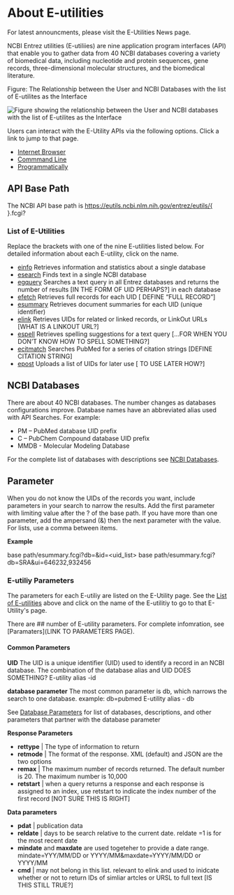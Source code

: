 # About E-utilities

For latest announcments, please visit the E-Utilities News page.

NCBI Entrez utilities (E-utiliies) are nine application program interfaces (API) that enable you to gather data from 40 NCBI databases covering a variety of biomedical data, including nucleotide and protein sequences, gene records, three-dimensional molecular structures, and the biomedical literature.   

Figure: The Relationship between the User and NCBI Databases with the list of E-utilites as the Interface

![Figure showing the relationship between the User and NCBI databases with the list of E-utilites as the Interface](eutilies/images/about/figure1.png)

Users can interact with the E-Utility APIs via the following options. Click a link to jump to that page.
  * [Internet Browser](eutilities/browser.md)
  * [Commmand Line](eutitlies/commandline.md)
  * [Programmatically](eutitiles/programmatically.md)

## API Base Path
The NCBI API base path is 
https://eutils.ncbi.nlm.nih.gov/entrez/eutils/{   }.fcgi? 

### List of E-Utilities
Replace the brackets with one of the nine E-utilities listed below. For detailed information about each E-utility, click on the name.
  * [einfo](eutilities/einfo.md)  	Retrieves information and statistics about a single database 
  * [esearch](eutilites/esearch.md)  	Finds text in a single NCBI database
  *	[egquery](eutilities/egquery.md)  	Searches a text query in all Entrez databases and returns the number of results [IN THE FORM OF UID PERHAPS?]   in each database 
  *	[efetch](eutilities/efetch)  	Retrieves full records for each UID   [ DEFINE “FULL RECORD”]
  *	[esummary](eutilities/esummary.md)  	Retrieves document summaries for each UID (unique identifier)
  *	[elink](eutilities/elink.md)  	Retrieves UIDs for related or linked records, or LinkOut URLs  [WHAT IS A LINKOUT URL?]
  *	[espell](eutilities/espell.md)  	Retrieves spelling suggestions for a text query […FOR WHEN YOU DON’T KNOW HOW TO SPELL SOMETHING?]
  *	[ecitmatch](eutilities/ecitmatch.md)  	Searches PubMed for a series of citation strings   [DEFINE CITATION STRING]
  *	[epost](eutilities/epost.md)  	Uploads a list of UIDs for later use [ TO USE LATER HOW?]



## NCBI Databases
There are about 40 NCBI databases. The number changes as databases configurations improve. 
Database names have an abbreviated alias used with API Searches. 
For example:
  *	PM – PubMed database UID prefix
  *	C – PubChem Compound database UID prefix
  *	MMDB -  Molecular Modeling Database 

For the complete list of databases with descriptions see [NCBI Databases](euilities/databases.md).



## Parameter
When you do not know the UIDs of the records you want, include parameters in your search to narrow the results. Add the first parameter with limiting value after the ? of the base path. If you have more than one parameter, add the ampersand (&) then the next parameter with the value. For lists, use a comma between items.

**Example**

base path/esummary.fcgi?db=<database>&id=<uid_list>
base path/esummary.fcgi?db=SRA&ui=646232,932456

### E-utiliy Parameters

The parameters for each E-utiliy are listed on the E-Utility page. See the [List of E-utilities](###-list-of-e-utilties) above and click on the name of the E-utilitiy to go to that E-Utility's page.

There are ## number of E-utility parameters. For complete infomration, see [Paramaters](LINK TO PARAMETERS PAGE).

#### Common Parameters

**UID**
The UID is a unique identifier (UID) used to identify a record in an NCBI database. The combination of the database alias and UID DOES SOMETHING?
E-utility alias -id

**database parameter**
The most common parameter is db, which narrows the search to one database.
example: db=pubmed
E-utility alias - db

See [Database Parameters](eutils/database_parameters.md) for list of databases, descriptions, and other parameters that partner with the database parameter



**Response Parameters**
  * **rettype** | The type of information to return
  * **retmode** | The format of the response. XML (default) and JSON are the two options
  * **remax** | The maximum number of records returned. The default number is 20. The maximum number is 10,000
  * **retstart** | when a query returns a response and each response is assigned to an index,  use retstart to indicate the index number of the first record   [NOT SURE THIS IS RIGHT]




**Data parameters**
  * **pdat**  | publication data
  * **reldate**  | days to be search relative to the current date.  reldate =1 is for the most recent date
  * **mindate** and **maxdate** are used togeteher to provide a date range. mindate=YYY/MM/DD or YYYY/MM&maxdate=YYYY/MM/DD or YYYY/MM
  * **cmd** | may  not belong in this list. relevant to elink and used to inidcate whether or not to return IDs of simliar artcles or URSL to full text [IS THIS STILL TRUE?]

